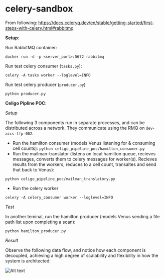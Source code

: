 # celery-sandbox

From following: https://docs.celeryq.dev/en/stable/getting-started/first-steps-with-celery.html#rabbitmq

**Setup**:

Run RabbitMQ container:
```
docker run -d -p <server_port>:5672 rabbitmq
```

Run test celery consumer (`tasks.py`):
```
celery -A tasks worker --loglevel=INFO
```

Run test celery producer (`producer.py`)
```
python producer.py
```

**Celigo Pipline POC**:

*Setup*

The following 3 components run in separate processes, and can be distributed across a network.  They communicate using the RMQ on `dev-aics-tfp-002`.

* Run the hamilton consumer (models Venus listening for & consuming cell counts):
```python celigo_pipeline_poc/hamilton_consumer.py ```
* Run the mailman-translator (listens on local hamilton queue, recieves messages, converts them to celery messages for worker(s).  Recieves results from the workers, reduces to a cell count, transaltes and send that back to Venus):
```
python celigo_pipeline_poc/mailman_translatory.py 
```
* Run the celery worker
```
celery -A celery_consumer worker --loglevel=INFO
```

*Test*

In another teminal, run the hamilton producer (models Venus sending a file path list upon completing a scan):
```
python hamilton_producer.py
```

*Result*

Observe the following data flow, and notice how each component is decoupled, achieving a high degree of scalability and flexibility in how the system is architected:

![Alt text](celigo_pipeline_poc/diagram.jpg)